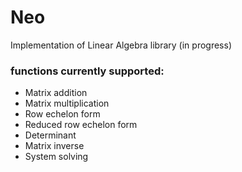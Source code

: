 # Neo
Implementation of Linear Algebra library (in progress)

### functions currently supported:
  * Matrix addition
  * Matrix multiplication
  * Row echelon form
  * Reduced row echelon form
  * Determinant
  * Matrix inverse
  * System solving
  
